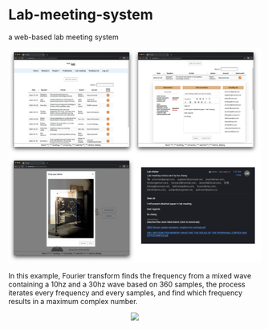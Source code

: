 # Lab-meeting-system
a web-based lab meeting system



<p align="center"> 
<img src="https://github.com/ZHANGneuro/Lab-meeting-system/blob/master/lab%20meeting%20system%20screenshot.png">
</p>


In this example, Fourier transform finds the frequency from a mixed wave containing a 10hz and a 30hz wave based on 360 samples, 
the process iterates every frequency and every samples, and find which frequency results in a maximum complex number.

<p align="center"> 
<img src="https://github.com/ZHANGneuro/Lab-meeting-system/blob/master/lab_web_gif.gif">
</p>


